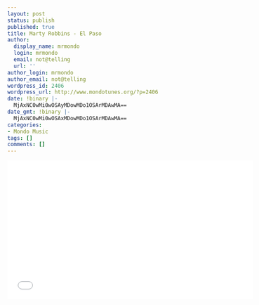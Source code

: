 ```yaml
---
layout: post
status: publish
published: true
title: Marty Robbins - El Paso
author:
  display_name: mrmondo
  login: mrmondo
  email: not@telling
  url: ''
author_login: mrmondo
author_email: not@telling
wordpress_id: 2406
wordpress_url: http://www.mondotunes.org/?p=2406
date: !binary |-
  MjAxNC0wMi0wOSAyMDowMDo1OSArMDAwMA==
date_gmt: !binary |-
  MjAxNC0wMi0wOSAxMDowMDo1OSArMDAwMA==
categories:
- Mondo Music
tags: []
comments: []
---
```

<iframe width="560" height="315" src="//www.youtube.com/embed/zmtkfyGzBZo" frameborder="0"> </iframe>
